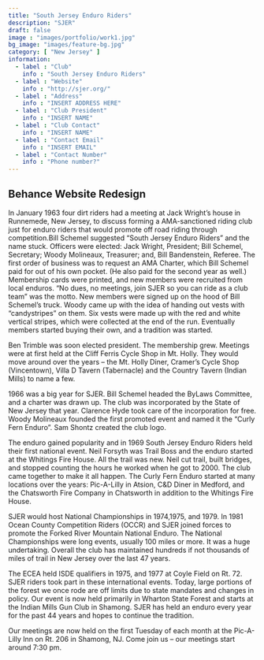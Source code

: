 ```yaml
---
title: "South Jersey Enduro Riders"
description: "SJER"
draft: false
image : "images/portfolio/work1.jpg"
bg_image: "images/feature-bg.jpg"
category: [ "New Jersey" ]
information:
  - label : "Club"
    info : "South Jersey Enduro Riders"
  - label : "Website"
    info : "http://sjer.org/"
  - label : "Address"
    info : "INSERT ADDRESS HERE"
  - label : "Club President"
    info : "INSERT NAME"
  - label : "Club Contact"
    info : "INSERT NAME"
  - label : "Contact Email"
    info : "INSERT EMAIL"
  - label : "Contact Number"
    info : "Phone number?"
---
```


## Behance Website Redesign

In January 1963 four dirt riders had a meeting at Jack Wright’s house in Runnemede, New Jersey, to discuss forming a AMA-sanctioned riding club just for enduro riders that would promote off road riding through competition.Bill Schemel suggested “South Jersey Enduro Riders” and the name stuck. Officers were elected: Jack Wright, President; Bill Schemel,
Secretary; Woody Molineaux, Treasurer; and, Bill Bandenstein, Referee. The first order of business was to request an AMA Charter, which Bill Schemel paid for out of his own pocket. (He also paid for the second year as well.)
Membership cards were printed, and new members were recruited from local enduros. “No dues, no meetings, join SJER so you can ride as a club team” was the motto. New members were signed up on the hood of Bill Schemel’s truck.
Woody came up with the idea of handing out vests with “candystripes” on them. Six vests were made up with the red and white vertical stripes, which were collected at the end of the run. Eventually members started buying their own, and a tradition was started.

Ben Trimble was soon elected president. The membership grew. Meetings were at first held at the Cliff Ferris Cycle Shop in Mt. Holly. They would move around over the years – the Mt. Holly Diner, Cramer’s Cycle Shop (Vincentown), Villa D Tavern (Tabernacle) and the Country Tavern (Indian Mills) to name a few.

1966 was a big year for SJER. Bill Schemel headed the ByLaws Committee, and a charter was drawn up. The club was incorporated by the State of New Jersey that year. Clarence Hyde took care of the incorporation for free. Woody Molineaux founded the first promoted event and named it the “Curly Fern Enduro”. Sam Shontz created the club logo.

The enduro gained popularity and in 1969 South Jersey Enduro Riders held their first national event. Neil Forsyth was Trail Boss and the enduro started at the Whitings Fire House. All the trail was new. Neil cut trail, built bridges, and stopped counting the hours he worked when he got to 2000. The club came together to make it all happen.
The Curly Fern Enduro started at many locations over the years: Pic-A-Lilly in Atsion, C&D Diner in Medford, and the Chatsworth Fire Company in Chatsworth in addition to the Whitings Fire House.

SJER would host National Championships in 1974,1975, and 1979. In 1981 Ocean County Competition Riders (OCCR) and SJER joined forces to promote the Forked River Mountain National Enduro.
The National Championships were long events, usually 100 miles or more. It was a huge undertaking. Overall the club has maintained hundreds if not thousands of miles of trail in New Jersey over the last 47 years.

The ECEA held ISDE qualifiers in 1975, and 1977 at Coyle Field on Rt. 72. SJER riders took part in these international events.
Today, large portions of the forest we once rode are off limits due to state mandates and changes in policy. Our event is now held primarily in Wharton State Forest and starts at the Indian Mills Gun Club in Shamong. SJER has held an enduro every year for the past 44 years and hopes to continue the tradition.

Our meetings are now held on the first Tuesday of each month at the Pic-A-Lilly Inn on Rt. 206 in Shamong, NJ. Come join us – our meetings start around 7:30 pm.